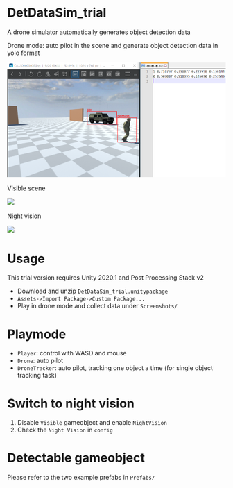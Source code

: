 # DetDataSim_trial

A drone simulator automatically generates object detection data

Drone mode: auto pilot in the scene and generate object detection data in yolo format

![](https://github.com/jylink/DetDataSim_trial/blob/main/Images/yolo.PNG)

Visible scene

![](https://github.com/jylink/DetDataSim_trial/blob/main/Images/visible.gif)

Night vision

![](https://github.com/jylink/DetDataSim_trial/blob/main/Images/nightvision.gif)


# Usage

This trial version requires Unity 2020.1 and Post Processing Stack v2 

* Download and unzip `DetDataSim_trial.unitypackage`
* `Assets->Import Package->Custom Package...`
* Play in drone mode and collect data under `Screenshots/`


# Playmode

* `Player`: control with WASD and mouse
* `Drone`: auto pilot
* `DroneTracker`: auto pilot, tracking one object a time (for single object tracking task)


# Switch to night vision

1. Disable `Visible` gameobject and enable `NightVision`
2. Check the `Night Vision` in `config`


# Detectable gameobject

Please refer to the two example prefabs in `Prefabs/`
